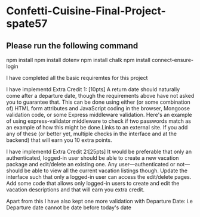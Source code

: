 # Confetti-Cuisine-Final-Project-spate57

## Please run the following command
npm install
npm install dotenv
npm install chalk
npm install connect-ensure-login


 I have completed all the basic requiremtes for this project

 I have implementd Extra Credit 1: [10pts] A return date should naturally come after a departure date, though the requirements above have not asked you to guarantee that. This can be done using either (or some combination of) HTML form attributes and JavaScript coding in the browser, Mongoose validation code, or some Express middleware validation. Here's an example of using express-validator middleware to check if two passwords match as an example of how this might be done.Links to an external site. If you add any of these (or better yet, multiple checks in the interface and at the backend) that will earn you 10 extra points.

 I have implementd Extra Credit 2:[25pts] It would be preferable that only an authenticated, logged-in user should be able to create a new vacation package and edit/delete an existing one. Any user—authenticated or not—should be able to view all the current vacation listings though. Update the interface such that only a logged-in user can access the edit/delete pages. Add some code that allows only logged-in users to create and edit the vacation descriptions and that will earn you extra credit.

 Apart from this I have also kept one more validation with Departure Date: i.e Departure date cannot be date before today's date


